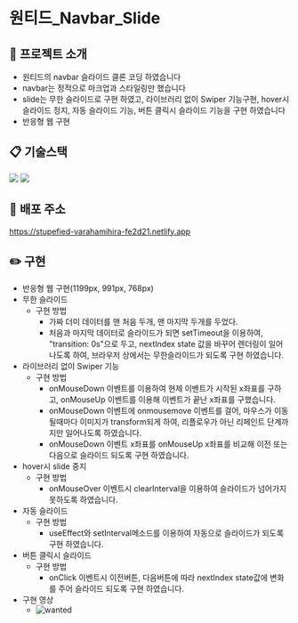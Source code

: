 # 원티드_Navbar_Slide

## :raised_hands: 프로젝트 소개
* 원티드의 navbar 슬라이드 클론 코딩 하였습니다
* navbar는 정적으로 마크업과 스타일링만 했습니다
* slide는 무한 슬라이드로 구현 하였고, 라이브러리 없이 Swiper 기능구현, hover시 슬라이드 정지, 자동 슬라이드 기능, 버튼 클릭시 슬라이드 기능을 구현 하였습니다
* 반응형 웹 구현

## :clipboard: 기술스택
<img src="https://img.shields.io/badge/react-61DAFB?style=for-the-badge&logo=react&logoColor=black"> <img src="https://img.shields.io/badge/css3-1572B6?style=for-the-badge&logo=css3&logoColor=white">

## :paperclip: 배포 주소
https://stupefied-varahamihira-fe2d21.netlify.app

## :pencil2: 구현
  * 반응형 웹 구현(1199px, 991px, 768px)
  * 무한 슬라이드
    * 구현 방법
      * 가짜 더미 데이터를 맨 처음 두개, 맨 마지막 두개를 두었다.
      * 처음과 마지막 데이터로 슬라이드가 되면 setTimeout을 이용하여, "transition: 0s"으로 두고, nextIndex state 값을 바꾸어 렌더링이 일어나도록 하여, 브라우저 상에서는 무한슬라이드가 되도록 구현 하였습니다.
  * 라이브러리 없이 Swiper 기능
    * 구현 방법
      * onMouseDown 이벤트를 이용하여 현제 이벤트가 시작된 x좌표를 구하고, onMouseUp 이벤트를 이용해 이벤트가 끝난 x좌표를 구했습니다.
      * onMouseDown 이벤트에 onmousemove 이벤트를 걸어, 마우스가 이동될때마다 이미지가 transform되게 하여, 리플로우가 아닌 리페인트 단계까지만 일어나도록 하였습니다.
      * onMouseDown 이벤트 x좌표를 onMouseUp x좌표를 비교해 이전 또는 다음으로 슬라이드 되도록 구현 하였습니다.
  * hover시 slide 중지
    * 구현 방법
      * onMouseOver 이벤트시 clearInterval을 이용하여 슬라이드가 넘어가지 못하도록 하였습니다.
  * 자동 슬라이드
    * 구현 방법
      * useEffect와 setInterval메소드를 이용하여 자동으로 슬라이드가 되도록 구현 하였습니다.
  * 버튼 클릭시 슬라이드
    * 구현 방법
      * onClick 이벤트시 이전버튼, 다음버튼에 따라 nextIndex state값에 변화를 주어 슬라이드 되도록 구현 하였습니다.
  * 구현 영상
    * ![wanted](https://user-images.githubusercontent.com/87363129/159670689-dddcd9c6-bbf8-4a84-a3fb-55f2bbbaa3d4.gif)
